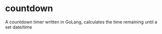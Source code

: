 # countdown
A countdown timer written in GoLang, calculates the time remaining until a set date/time
